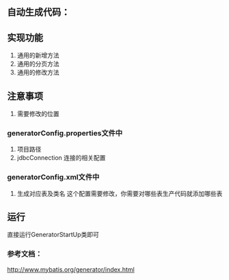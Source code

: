 ## 自动生成代码：
## 实现功能
1. 通用的新增方法
2. 通用的分页方法
3. 通用的修改方法
## 注意事项
1. 需要修改的位置 
### generatorConfig.properties文件中
1. 项目路径
2. jdbcConnection 连接的相关配置
### generatorConfig.xml文件中
1. 生成对应表及类名 这个配置需要修改，你需要对哪些表生产代码就添加哪些表
## 运行
直接运行GeneratorStartUp类即可
### 参考文档：
http://www.mybatis.org/generator/index.html